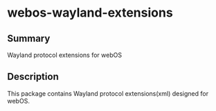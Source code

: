 webos-wayland-extensions
========================

Summary
-------
Wayland protocol extensions for webOS

Description
-----------
This package contains Wayland protocol extensions(xml) designed for webOS.
